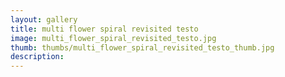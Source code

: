 ```yaml
---
layout: gallery
title: multi flower spiral revisited testo
image: multi_flower_spiral_revisited_testo.jpg
thumb: thumbs/multi_flower_spiral_revisited_testo_thumb.jpg
description:
---
```

    